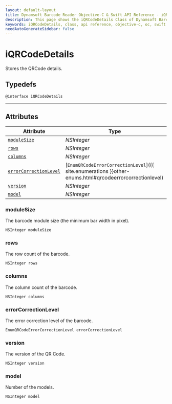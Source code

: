 ```yaml
---
layout: default-layout
title: Dynamsoft Barcode Reader Objective-C & Swift API Reference - iQRCodeDetails Class
description: This page shows the iQRCodeDetails Class of Dynamsoft Barcode Reader for iOS SDK.
keywords: iQRCodeDetails, class, api reference, objective-c, oc, swift
needAutoGenerateSidebar: false
---
```



# iQRCodeDetails

Stores the QRCode details.  

## Typedefs

```objc
@interface iQRCodeDetails
```  
  
---

## Attributes
  
| Attribute | Type |
|---------- | ---- |
| [`moduleSize`](#modulesize) | *NSInteger* |
| [`rows`](#rows) | *NSInteger* |
| [`columns`](#columns) | *NSInteger* |
| [`errorCorrectionLevel`](#errorcorrectionlevel) | [`EnumQRCodeErrorCorrectionLevel`]({{ site.enumerations }}other-enums.html#qrcodeerrorcorrectionlevel) |
| [`version`](#version) | *NSInteger* |
| [`model`](#model) | *NSInteger* |

### moduleSize

The barcode module size (the minimum bar width in pixel).  

```objc
NSInteger moduleSize
```

### rows

The row count of the barcode.  

```objc
NSInteger rows
```

### columns

The column count of the barcode.

```objc
NSInteger columns
```

### errorCorrectionLevel

The error correction level of the barcode.

```objc
EnumQRCodeErrorCorrectionLevel errorCorrectionLevel
```

### version

The version of the QR Code.

```objc
NSInteger version
```

### model

Number of the models.

```objc
NSInteger model
```
